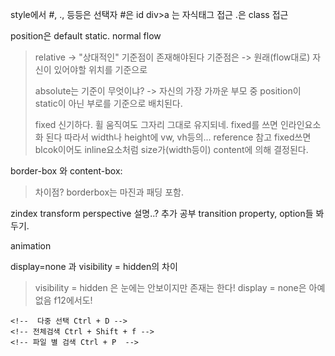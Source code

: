 style에서 #, ., 등등은 선택자
#은 id 
div>a 는 자식태그 접근
.은 class 접근

position은 default static. normal flow

> relative -> "상대적인" 기준점이 존재해야된다
> 기준점은 -> 원래(flow대로) 자신이 있어야할 위치를 기준으로
>
> absolute는 기준이 무엇이냐?
> -> 자신의 가장 가까운 부모 중 position이 static이 아닌 부로를 기준으로 배치된다.
>
> fixed 신기하다. 휠 움직여도 그자리 그대로 유지되네.
> fixed를 쓰면 인라인요소화 된다 따라서 width나 height에 vw, vh등의... reference 참고 fixed쓰면 blcok이어도 inline요소처럼 size가(width등이) content에 의해 결정된다.

border-box 와 content-box:

>  차이점?  borderbox는 마진과 패딩 포함.

zindex
transform
perspective 설명..? 추가 공부
transition property, option들 봐두기. 

animation

display=none 과 visibility = hidden의 차이

> visibility = hidden 은 눈에는 안보이지만 존재는 한다! 
> display = none은 아예 없음 f12에서도!

<!-- 다중 커서 Ctrl + Alt 방향키 위/아래로 -->
    <!--  다중 선택 Ctrl + D -->
    <!-- 전체검색 Ctrl + Shift + f -->
    <!-- 파일 별 검색 Ctrl + P  -->